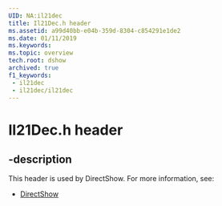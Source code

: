 ```yaml
---
UID: NA:il21dec
title: Il21Dec.h header
ms.assetid: a99d40bb-e04b-359d-8304-c854291e1de2
ms.date: 01/11/2019
ms.keywords: 
ms.topic: overview
tech.root: dshow
archived: true
f1_keywords:
 - il21dec
 - il21dec/il21dec
---
```


# Il21Dec.h header


## -description

This header is used by DirectShow. For more information, see:

- [DirectShow](../_dshow/index.md)

